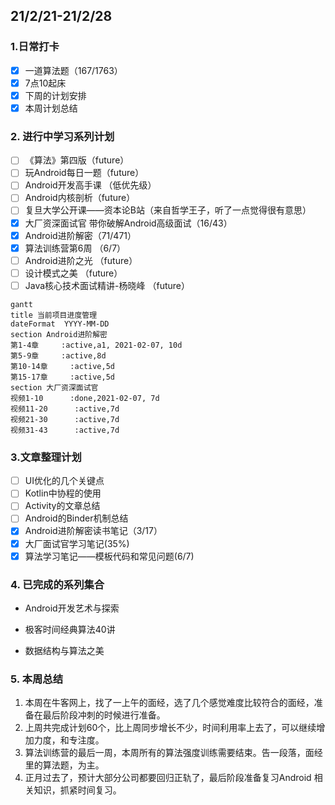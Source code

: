 ##  21/2/21-21/2/28

### 1.日常打卡

- [x] 一道算法题（167/1763） 
- [x] 7点10起床
- [x] 下周的计划安排
- [x] 本周计划总结

### 2. 进行中学习系列计划

- [ ] 《算法》第四版（future）
- [ ] 玩Android每日一题（future）
- [ ] Android开发高手课 （低优先级）
- [ ] Android内核剖析（future）
- [ ] 复旦大学公开课——资本论B站（来自哲学王子，听了一点觉得很有意思）
- [x] 大厂资深面试官 带你破解Android高级面试（16/43）
- [x] Android进阶解密（71/471）
- [x] 算法训练营第6周 （6/7）
- [ ] Android进阶之光 （future）
- [ ] 设计模式之美 （future）
- [ ] Java核心技术面试精讲-杨晓峰 （future）

```mermaid
gantt
title 当前项目进度管理
dateFormat  YYYY-MM-DD
section Android进阶解密
第1-4章     :active,a1, 2021-02-07, 10d
第5-9章     :active,8d
第10-14章     :active,5d
第15-17章     :active,5d
section 大厂资深面试官
视频1-10      :done,2021-02-07, 7d
视频11-20      :active,7d
视频21-30      :active,7d
视频31-43      :active,7d
```

### 3.文章整理计划

- [ ] UI优化的几个关键点
- [ ] Kotlin中协程的使用
- [ ] Activity的文章总结
- [ ] Android的Binder机制总结
- [x] Android进阶解密读书笔记（3/17）
- [x] 大厂面试官学习笔记(35%)
- [x] 算法学习笔记——模板代码和常见问题(6/7)

### 4. 已完成的系列集合

- Android开发艺术与探索

- 极客时间经典算法40讲

- 数据结构与算法之美

  

### 5. 本周总结

1. 本周在牛客网上，找了一上午的面经，选了几个感觉难度比较符合的面经，准备在最后阶段冲刺的时候进行准备。
2. 上周共完成计划60个，比上周同步增长不少，时间利用率上去了，可以继续增加力度，和专注度。
3. 算法训练营的最后一周，本周所有的算法强度训练需要结束。告一段落，面经里的算法题，为主。
4. 正月过去了，预计大部分公司都要回归正轨了，最后阶段准备复习Android 相关知识，抓紧时间复习。


